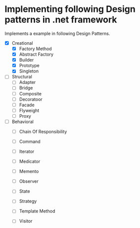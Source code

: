 # Implementing following Design patterns in .net framework 

Implements a example in following Design Patterns. 

- [x] Creational
  - [x] Factory Method
  - [x] Abstract Factory
  - [x] Builder
  - [x] Prototype
  - [x] Singleton
  
- [ ] Structural 
  - [ ] Adapter
  - [ ] Bridge
  - [ ] Composite
  - [ ] Decoratoor
  - [ ] Facade
  - [ ] Flyweight
  - [ ] Proxy

- [ ] Behavioral 
  - [ ] Chain Of Responsibility
  - [ ] Command
  - [ ] Iterator
  - [ ] Medicator
  - [ ] Memento
  - [ ] Observer
  - [ ] State
  - [ ] Strategy
  - [ ] Template Method
  - [ ] Visitor

